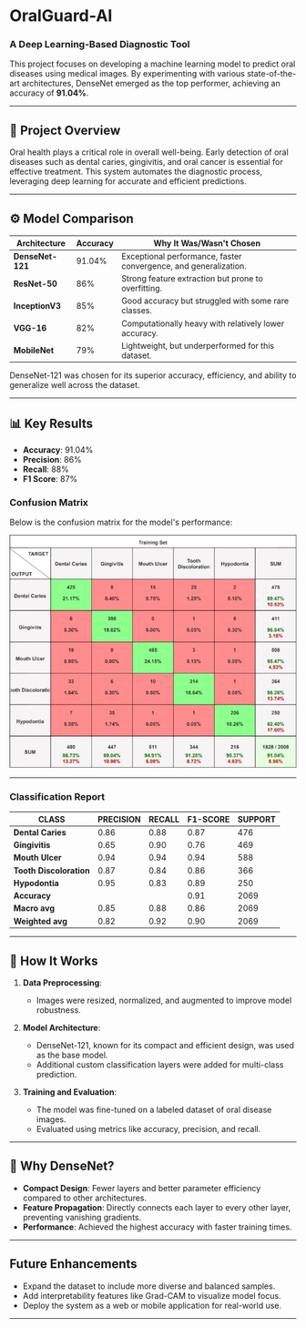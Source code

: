 # OralGuard-AI  
### A Deep Learning-Based Diagnostic Tool  

This project focuses on developing a machine learning model to predict oral diseases using medical images. By experimenting with various state-of-the-art architectures, DenseNet emerged as the top performer, achieving an accuracy of **91.04%**.  

---

## 📌 Project Overview 
Oral health plays a critical role in overall well-being. Early detection of oral diseases such as dental caries, gingivitis, and oral cancer is essential for effective treatment. This system automates the diagnostic process, leveraging deep learning for accurate and efficient predictions.  

---

## ⚙️ Model Comparison  

| **Architecture**  | **Accuracy** | **Why It Was/Wasn't Chosen**                             |  
|--------------------|--------------|---------------------------------------------------------|  
| **DenseNet-121**   | 91.04%       | Exceptional performance, faster convergence, and generalization. |  
| **ResNet-50**      | 86%          | Strong feature extraction but prone to overfitting.     |  
| **InceptionV3**    | 85%          | Good accuracy but struggled with some rare classes.     |  
| **VGG-16**         | 82%          | Computationally heavy with relatively lower accuracy.   |  
| **MobileNet**      | 79%          | Lightweight, but underperformed for this dataset.       |  

DenseNet-121 was chosen for its superior accuracy, efficiency, and ability to generalize well across the dataset.  

---

## 📊 Key Results  
- **Accuracy**: 91.04%  
- **Precision**: 86%  
- **Recall**: 88%  
- **F1 Score**: 87%  

### Confusion Matrix  
Below is the confusion matrix for the model's performance:  

![Confusion Matrix](https://github.com/sajaltandon/OralGuard-AI/blob/main/result/Confusion%20Matrix.jpg)  


---

### Classification Report  

| CLASS                 | PRECISION | RECALL | F1-SCORE | SUPPORT |  
|-----------------------|-----------|--------|----------|---------|  
| **Dental Caries**     | 0.86      | 0.88   | 0.87     | 476     |  
| **Gingivitis**        | 0.65      | 0.90   | 0.76     | 469     |  
| **Mouth Ulcer**       | 0.94      | 0.94   | 0.94     | 588     |  
| **Tooth Discoloration** | 0.87      | 0.84   | 0.86     | 366     |  
| **Hypodontia**        | 0.95      | 0.83   | 0.89     | 250     |  
| **Accuracy**          |           |        | 0.91     | 2069    |  
| **Macro avg**         | 0.85      | 0.88   | 0.86     | 2069    |  
| **Weighted avg**      | 0.82      | 0.92   | 0.90     | 2069    |  

---

## 🚀 How It Works  
1. **Data Preprocessing**:  
   - Images were resized, normalized, and augmented to improve model robustness.  

2. **Model Architecture**:  
   - DenseNet-121, known for its compact and efficient design, was used as the base model.  
   - Additional custom classification layers were added for multi-class prediction.  

3. **Training and Evaluation**:  
   - The model was fine-tuned on a labeled dataset of oral disease images.  
   - Evaluated using metrics like accuracy, precision, and recall.  

---

## 🤔 Why DenseNet?  
- **Compact Design**: Fewer layers and better parameter efficiency compared to other architectures.  
- **Feature Propagation**: Directly connects each layer to every other layer, preventing vanishing gradients.  
- **Performance**: Achieved the highest accuracy with faster training times.  

---

## Future Enhancements  
- Expand the dataset to include more diverse and balanced samples.  
- Add interpretability features like Grad-CAM to visualize model focus.  
- Deploy the system as a web or mobile application for real-world use.  

---

